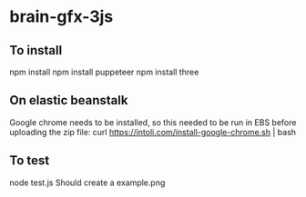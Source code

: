 # brain-gfx-3js

## To install

npm install
npm install puppeteer
npm install three

## On elastic beanstalk 
Google chrome needs to be installed, so this needed to be run in EBS before uploading the zip file:
curl https://intoli.com/install-google-chrome.sh | bash

## To test

node test.js
Should create a example.png
